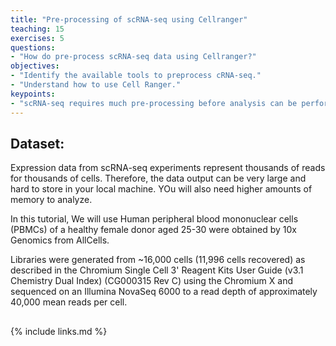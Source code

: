 ```yaml
---
title: "Pre-processing of scRNA-seq using Cellranger"
teaching: 15
exercises: 5
questions:
- "How do pre-process scRNA-seq data using Cellranger?"
objectives:
- "Identify the available tools to preprocess cRNA-seq."
- "Understand how to use Cell Ranger."
keypoints:
- "scRNA-seq requires much pre-processing before analysis can be performed."
---
```


## Dataset:

Expression data from scRNA-seq experiments represent thousands of reads for thousands of cells. Therefore, the data output can be very large and hard to store in your local machine. YOu will also need higher amounts of memory to analyze.

In this tutorial, We will use Human peripheral blood mononuclear cells (PBMCs) of a healthy female donor aged 25-30 were obtained by 10x Genomics from AllCells.

Libraries were generated from ~16,000 cells (11,996 cells recovered) as described in the Chromium Single Cell 3' Reagent Kits User Guide (v3.1 Chemistry Dual Index) (CG000315 Rev C) using the Chromium X and sequenced on an Illumina NovaSeq 6000 to a read depth of approximately 40,000 mean reads per cell.

##


{% include links.md %}
